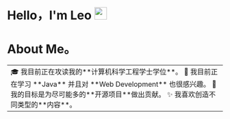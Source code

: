 # Hello，I'm Leo <img src="https://github.com/TheDudeThatCode/TheDudeThatCode/blob/master/Assets/Hi.gif" width="29px">

# About Me。
<table> 
<tr> 
  <td valign="center"> 
    🎓 我目前正在攻读我的**计算机科学工程学士学位**。
    🌱 我目前正在学习 **Java** 并且对 **Web Development** 也很感兴趣。
    🎯 我的目标是为尽可能多的**开源项目**做出贡献。
    ✨ 我喜欢创造不同类型的**内容**。
  </td>
</tr> 
</table>


<!--
- 🔭 I’m currently working on ...
- 🌱 I’m currently learning ...
- 👯 I’m looking to collaborate on ...
- 🤔 I’m looking for help with ...
- 💬 Ask me about ...
- 📫 How to reach me: ...
- 😄 Pronouns: ...
- ⚡ Fun fact: ...
-->
